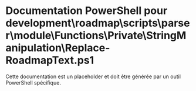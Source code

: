 # Documentation PowerShell pour development\roadmap\scripts\parser\module\Functions\Private\StringManipulation\Replace-RoadmapText.ps1

Cette documentation est un placeholder et doit être générée par un outil PowerShell spécifique.
